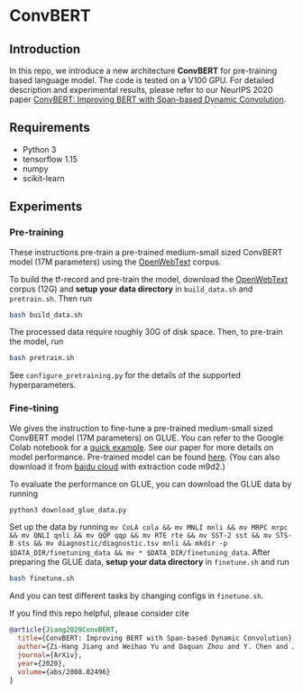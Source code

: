 # ConvBERT

## Introduction

In this repo, we introduce a new architecture **ConvBERT** for pre-training based language model. The code is tested on a V100 GPU. For detailed description and experimental results, please refer to our NeurIPS 2020 paper [ConvBERT: Improving BERT with Span-based Dynamic Convolution](https://arxiv.org/abs/2008.02496).

## Requirements
* Python 3
* tensorflow 1.15
* numpy
* scikit-learn

## Experiments


### Pre-training

These instructions pre-train a pre-trained medium-small sized ConvBERT model (17M parameters)  using the [OpenWebText](https://skylion007.github.io/OpenWebTextCorpus/) corpus.

To build the tf-record and pre-train the model, download the [OpenWebText](https://skylion007.github.io/OpenWebTextCorpus/) corpus (12G) and **setup your data directory** in `build_data.sh` and `pretrain.sh`. Then run

```bash
bash build_data.sh
```

The processed data require roughly 30G of disk space. Then, to pre-train the model, run

```bash
bash pretrain.sh
```

See `configure_pretraining.py` for the details of the supported hyperparameters.

### Fine-tining

We gives the instruction to fine-tune a pre-trained medium-small sized ConvBERT model (17M parameters) on GLUE. You can refer to the Google Colab notebook for a [quick example](https://colab.research.google.com/drive/1WIu2Cc1C8E7ayZBzEmpfd5sXOhe7Ehhz?usp=sharing). See our paper for more details on model performance. Pre-trained model can be found [here](https://drive.google.com/drive/folders/1pSsPcQrGXyt1FB45clALUQf-WTNAbUQa?usp=sharing). (You can also download it from [baidu cloud](https://pan.baidu.com/s/1jPo0e94p2dB8UBz33QuMrQ) with extraction code m9d2.)

To evaluate the performance on GLUE, you can download the GLUE data by running
```bash
python3 download_glue_data.py
```
Set up the data by running `mv CoLA cola && mv MNLI mnli && mv MRPC mrpc && mv QNLI qnli && mv QQP qqp && mv RTE rte && mv SST-2 sst && mv STS-B sts && mv diagnostic/diagnostic.tsv mnli && mkdir -p $DATA_DIR/finetuning_data && mv * $DATA_DIR/finetuning_data`. After preparing the GLUE data, **setup your data directory** in `finetune.sh` and  run
```bash
bash finetune.sh
```
And you can test different tasks by changing configs in `finetune.sh`.

If you find this repo helpful, please consider cite
```bibtex
@article{Jiang2020ConvBERT,
  title={ConvBERT: Improving BERT with Span-based Dynamic Convolution},
  author={Zi-Hang Jiang and Weihao Yu and Daquan Zhou and Y. Chen and Jiashi Feng and S. Yan},
  journal={ArXiv},
  year={2020},
  volume={abs/2008.02496}
}
```
